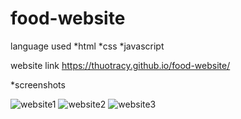 # food-website


language used 
*html
*css
*javascript

website link
https://thuotracy.github.io/food-website/

*screenshots


![website1](https://user-images.githubusercontent.com/124890353/228248025-5448dc18-9661-4546-a081-67efd77ac166.png)
![website2](https://user-images.githubusercontent.com/124890353/228248170-23b83f68-5de2-42fc-b48b-0b11e2ea6ccb.png)
![website3](https://user-images.githubusercontent.com/124890353/228248182-1747260d-ed8e-44fe-8510-a82bd96cd0df.png)
